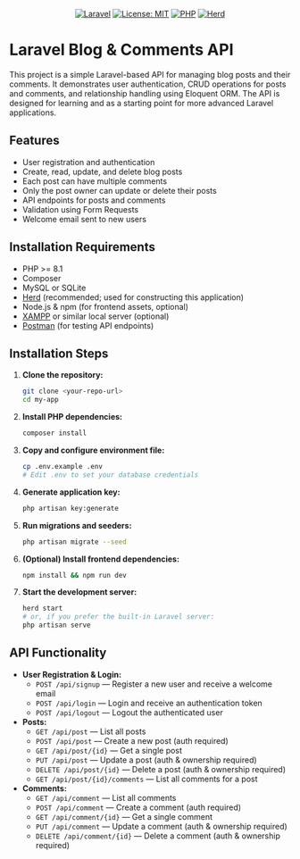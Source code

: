 <p align="center">
  <a href="https://laravel.com"><img src="https://img.shields.io/badge/Laravel-12.x-red?logo=laravel" alt="Laravel"></a>
  <a href="https://opensource.org/licenses/MIT"><img src="https://img.shields.io/badge/License-MIT-yellow.svg" alt="License: MIT"></a>
  <a href="https://www.php.net/"><img src="https://img.shields.io/badge/PHP-%3E=8.1-blue?logo=php" alt="PHP"></a>
  <a href="https://herd.laravel.com/"><img src="https://img.shields.io/badge/Herd-Used-green?logo=laravel" alt="Herd"></a>
</p>

# Laravel Blog & Comments API

This project is a simple Laravel-based API for managing blog posts and their comments. It demonstrates user authentication, CRUD operations for posts and comments, and relationship handling using Eloquent ORM. The API is designed for learning and as a starting point for more advanced Laravel applications.

## Features

-   User registration and authentication
-   Create, read, update, and delete blog posts
-   Each post can have multiple comments
-   Only the post owner can update or delete their posts
-   API endpoints for posts and comments
-   Validation using Form Requests
-   Welcome email sent to new users

## Installation Requirements

-   PHP >= 8.1
-   Composer
-   MySQL or SQLite
-   [Herd](https://herd.laravel.com/) (recommended; used for constructing this application)
-   Node.js & npm (for frontend assets, optional)
-   [XAMPP](https://www.apachefriends.org/) or similar local server (optional)
-   [Postman](https://www.postman.com/) (for testing API endpoints)

## Installation Steps

1. **Clone the repository:**
    ```bash
    git clone <your-repo-url>
    cd my-app
    ```
2. **Install PHP dependencies:**
    ```bash
    composer install
    ```
3. **Copy and configure environment file:**
    ```bash
    cp .env.example .env
    # Edit .env to set your database credentials
    ```
4. **Generate application key:**
    ```bash
    php artisan key:generate
    ```
5. **Run migrations and seeders:**
    ```bash
    php artisan migrate --seed
    ```
6. **(Optional) Install frontend dependencies:**
    ```bash
    npm install && npm run dev
    ```
7. **Start the development server:**
    ```bash
    herd start
    # or, if you prefer the built-in Laravel server:
    php artisan serve
    ```

## API Functionality

-   **User Registration & Login:**
    -   `POST /api/signup` — Register a new user and receive a welcome email
    -   `POST /api/login` — Login and receive an authentication token
    -   `POST /api/logout` — Logout the authenticated user
-   **Posts:**
    -   `GET /api/post` — List all posts
    -   `POST /api/post` — Create a new post (auth required)
    -   `GET /api/post/{id}` — Get a single post
    -   `PUT /api/post` — Update a post (auth & ownership required)
    -   `DELETE /api/post/{id}` — Delete a post (auth & ownership required)
    -   `GET /api/post/{id}/comments` — List all comments for a post
-   **Comments:**
    -   `GET /api/comment` — List all comments
    -   `POST /api/comment` — Create a comment (auth required)
    -   `GET /api/comment/{id}` — Get a single comment
    -   `PUT /api/comment` — Update a comment (auth & ownership required)
    -   `DELETE /api/comment/{id}` — Delete a comment (auth & ownership required)
